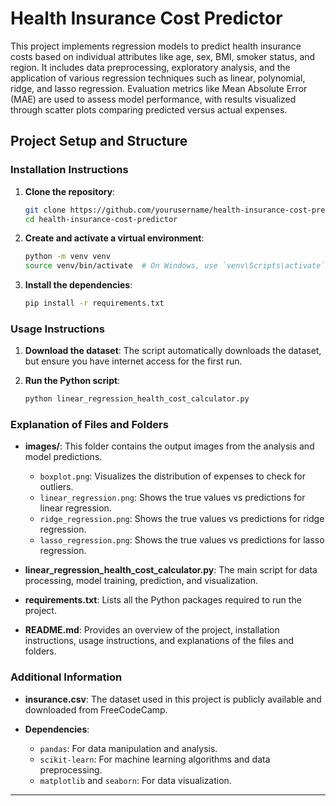 # Health Insurance Cost Predictor

This project implements regression models to predict health insurance costs based on individual attributes like age, sex, BMI, smoker status, and region. It includes data preprocessing, exploratory analysis, and the application of various regression techniques such as linear, polynomial, ridge, and lasso regression. Evaluation metrics like Mean Absolute Error (MAE) are used to assess model performance, with results visualized through scatter plots comparing predicted versus actual expenses.

## Project Setup and Structure

### Installation Instructions

1. **Clone the repository**:
    ```sh
    git clone https://github.com/yourusername/health-insurance-cost-predictor.git
    cd health-insurance-cost-predictor
    ```

2. **Create and activate a virtual environment**:
    ```sh
    python -m venv venv
    source venv/bin/activate  # On Windows, use `venv\Scripts\activate`
    ```

3. **Install the dependencies**:
    ```sh
    pip install -r requirements.txt
    ```

### Usage Instructions

1. **Download the dataset**:
    The script automatically downloads the dataset, but ensure you have internet access for the first run.

2. **Run the Python script**:
    ```sh
    python linear_regression_health_cost_calculator.py
    ```

### Explanation of Files and Folders

- **images/**: This folder contains the output images from the analysis and model predictions.
  - `boxplot.png`: Visualizes the distribution of expenses to check for outliers.
  - `linear_regression.png`: Shows the true values vs predictions for linear regression.
  - `ridge_regression.png`: Shows the true values vs predictions for ridge regression.
  - `lasso_regression.png`: Shows the true values vs predictions for lasso regression.

- **linear_regression_health_cost_calculator.py**: The main script for data processing, model training, prediction, and visualization.

- **requirements.txt**: Lists all the Python packages required to run the project.

- **README.md**: Provides an overview of the project, installation instructions, usage instructions, and explanations of the files and folders.

### Additional Information

- **insurance.csv**: The dataset used in this project is publicly available and downloaded from FreeCodeCamp.

- **Dependencies**: 
  - `pandas`: For data manipulation and analysis.
  - `scikit-learn`: For machine learning algorithms and data preprocessing.
  - `matplotlib` and `seaborn`: For data visualization.

---
